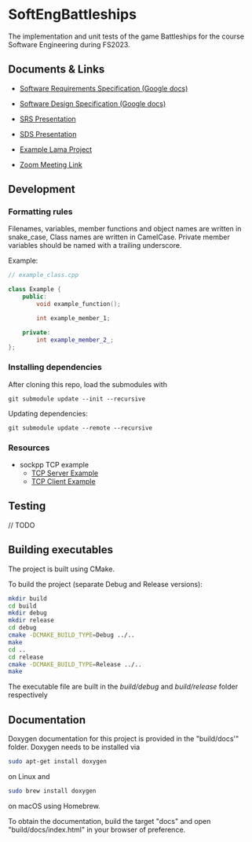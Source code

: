# SoftEngBattleships

The implementation and unit tests of the game Battleships for the course Software Engineering during FS2023.

## Documents & Links

- [Software Requirements Specification (Google docs)](https://docs.google.com/document/d/1ZKqCuUC45hqn9-1J77-43FbJHm3ckngDs78T6qiKq5g/edit)

- [Software Design Specification (Google docs)](https://docs.google.com/document/d/1EQSFysfbPWMtOsfs9r5SwyRhid3R1U1N3jasiMDwmeI/edit#)

- [SRS Presentation](https://docs.google.com/presentation/d/1fHumCKMQ6Kvi-mJ-6OxfkvS3h7o4NQuNK3A8KhN9980/edit?usp=sharing)

- [SDS Presentation](https://docs.google.com/presentation/d/1i-HfX4yBY-yjnPVfB7hTyjN0mOqWYwwlQLtLIh6Suf0/edit?usp=sharing)

- [Example Lama Project](https://gitlab.ethz.ch/hraymond/cse-lama-example-project/-/tree/master/)

- [Zoom Meeting Link](https://ethz.zoom.us/j/66328319238)

## Development

### Formatting rules

Filenames, variables, member functions and object names are written in snake_case, Class names are written in CamelCase.
Private member variables should be named with a trailing underscore.

Example:

```cpp
// example_class.cpp

class Example {
    public:
        void example_function();

        int example_member_1;

    private:
        int example_member_2_;
};

```

### Installing dependencies

After cloning this repo, load the submodules with

```
git submodule update --init --recursive
```

Updating dependencies:

```
git submodule update --remote --recursive
```

### Resources

- sockpp TCP example
  - [TCP Server Example](https://github.com/fpagliughi/sockpp/blob/master/examples/tcp/tcpechosvr.cpp)
  - [TCP Client Example](https://github.com/fpagliughi/sockpp/blob/master/examples/tcp/tcpecho.cpp)

## Testing

// TODO

## Building executables

The project is built using CMake.

To build the project (separate Debug and Release versions):

```bash
mkdir build
cd build
mkdir debug
mkdir release
cd debug
cmake -DCMAKE_BUILD_TYPE=Debug ../..
make
cd ..
cd release
cmake -DCMAKE_BUILD_TYPE=Release ../..
make
```

The executable file are built in the _build/debug_ and _build/release_ folder respectively

## Documentation

Doxygen documentation for this project is provided in the "build/docs'" folder. Doxygen needs to be installed via

```bash
sudo apt-get install doxygen
```

on Linux and

```bash
sudo brew install doxygen
```

on macOS using Homebrew.

To obtain the documentation, build the target "docs" and open "build/docs/index.html" in your browser of preference.

